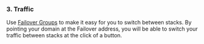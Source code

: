 

### 3. Traffic

Use [Failover Groups](http://help.cloud66.com/network/failover-groups) to make it easy for you to switch between stacks. By pointing your domain at the Failover address, you will be able to switch your traffic between stacks at the click of a button.

